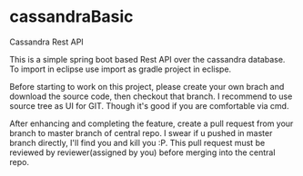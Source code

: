 # cassandraBasic
Cassandra Rest API

This is a simple spring boot based Rest API over the cassandra database. To import in eclipse use import as gradle project in eclispe.

Before starting to work on this project, please create your own brach and download the source code, then checkout that branch. I recommend to use source tree 
as UI for GIT. Though it's good if you are comfortable via cmd.

After enhancing and completing the feature, create a pull request from your branch to master branch of central repo. I swear if u pushed in master branch directly, I'll find you and kill you :P.
This pull request must be reviewed by reviewer(assigned by you) before merging into the central repo.

